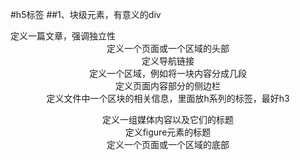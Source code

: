 #h5标签
##1、块级元素，有意义的div
<article>     定义一篇文章，强调独立性
<header>    定义一个页面或一个区域的头部
  <nav>       定义导航链接
<section>    定义一个区域，例如将一块内容分成几段
<aside>      定义页面内容部分的侧边栏
  <hgroup>    定义文件中一个区块的相关信息，里面放h系列的标签，最好h3
<figure>      定义一组媒体内容以及它们的标题
<figcaption>  定义figure元素的标题
<footer>    定义一个页面或一个区域的底部
<dialog>    定义一个对话框类似微信
##2、多媒体标签
<video>  定义一个视频
<audio>  定义音频内容
<source>   定义媒体资源
<canvas>   定义图片
<embed> 定义外部的可交互的内容或插件  比如 flash
##3、Web 应用标签
<menu>    命令列表
<menuitem>  menu命令列表标签（嵌入系统）
<command> menu标记定义一个命令按钮
<meter>   实时状态显示：气压、气温（ 状态标签）
属性：min、max、value、low、high  value在low和high中间正常，之外会变色警告
<progrss>  任务过程：安装、加载（状态标签）进度条
<datalist>  为input标记定义一个下拉列表，配合option
<detalis>   标记定义一个元素的详细内容，配合dt、dd，有下拉框
##4、注释标签
<ruby>  定义注释或音标
<rp>    告诉那些不支持Ruby元素的浏览器如何去显示，注释括号
<rt>      定义对ruby的注释内容文本，注释在ruby上面就像汉语汉字上的拼音
##5、其他标签
<keygen>    定义表单里一个生成的键值（加密信息传送）
<mark>    定义有标记的文本（黄色选中状态）
<output>    定义一些输出类型，计算表单结果配合oninput事件
6、重新定义的标签
<dd>  问题
<dt>    描述
<hr>    表示主题结束，是一条水平线
<small>   表示小字体，例如注释或者法律条款
<menu>    定义用户界面的菜单，配合commond或者menuitem使用

#二、HTML5视频、音频播放事件属性与API控件
##1、video、audio标签
<video src = "movie.mp4" controls = "controls"><video>
或者<video controls = "controls">
<source src = "movie.mp4"> 
<video>
属性  值 描述
autoplay  autoplay（可省略） 视频自动播放
controls  controls（可省略） 向用户显示播放控件
width px  播放器宽度
height  px  播放器高度
loop  loop、数字 播放完是否继续播放、播放次数
preload proload 是否等待加载完再播放
src url 视频url地址
poster  imgurl  加载等待的画面图片
autobuffer  autobuffer  设置为浏览器缓冲方式，不设置autoplay时有效
##2、HTML5视频API 控件
###（1）获得video标签
①通过DOM对象    var video = document.getElementById("videoID");
②通过jQuery 的方法 var video = $("#videoID")[0];
video标签的属性
载入视频：load()
播放视频：play()
暂停:pause()
快进10秒：currentTime +=10
播放速度增加：playbackRate ++
播放速度增加0.1：playbackRate += 0.1
音量增加：volume += 0.1
静音：muted = true
###（3）事件
canplay  
duration 媒体长度
timeupdate  媒体当前位置
#三、表单
##1、表单输入类型
类型  使用示例  含义
email <input type="email">  输入邮箱格式
tel <input type="tel">  输入手机号码格式
url <input type="url">  输入url格式
number  <input type="number"> 输入数字格式
search  <input type="search"> 搜索框（体现语义化）
range <input type="range">  自由拖动滑块
color <input type="color">  拾色器
time  <input type="time"> 小时
date  <input type="date"> 年月日
datetime  <input type="datetime"> 时间输入框
month <input type="month">  年月
week  <input type="week"> 年周

##2、表单元素
元素  含义
<datalist>  数据列表
<keygen>  生成加密字符串
<output>  输出结果
<meter> 度量器
##3、表单属性
属性  用法  含义
placeholder <input type="text" placeholder="请输入用户名">  占位符
autofocus <input type="text" autofocus> 自动获得焦点
multiple  <input type="file" multiple>  多文件上传
autocomplete  <input type="text" autocomplete="off"> 值：off、on 自动完成
form  <input type="text" form="某表单ID">  
novalidate  <form novalidate></form>  关闭验证
required  <input type="text" required>  必填项
pattern <input type="text" pattern="\d">  自定义验证



#四、DOM扩展
##1、获取元素
①document.getElementsByClassName ('class') 通过类名获取元素，以伪数组形式存在。
②document.querySelector('selector') 通过CSS选择器获取元素，符合匹配条件的第1个元素。
③document.querySelectorAll('selector') 通过CSS选择器获取元素，以伪数组形式存在。
##2、类名操作
①Node.classList.add('class') 添加class
②Node.classList.remove('class') 移除class
③Node.classList.toggle('class') 切换class，有则移除，无则添加
④Node.classList.contains('class') 检测是否存在class
Node指一个有效的DOM节点，是一个通称。
##3、自定义属性
在HTML5中我们可以自定义属性，其格式如下data-*=""，例如
data-info="我是自定义属性"，通过Node.dataset['info'] 我们便可以获取到自定义的属性值。
Node.dataset是以对象形式存在的，当我们为同一个DOM节点指定了多个自定义属性时，Node.dataset则存储了所有的自定义属性的值。
假设某元素 <div id="demo" data-name="itcast" data-age="10">
var demo = document.querySelector('#demo');
###1、读取自定义属性 demo.dataset（所有的属性及属性值）或者 demo.dataset['age']（age属性的值）
###2、设置demo.dataset['name'] = 'web developer'
#五、新增API
##1、网络状态
window.online 用户网络连接时被调用
window.offline 用户网络断开时被调用
##2、全屏
  Node.requestFullScreen() 开启全屏显示
document.cancelFullScreen() 关闭全屏显示，只能通过document才能关闭
  document.fullScreen检测当前是否处于全屏
全屏伪类选择器
:full-screen .box {}、:-webkit-full-screen {}、:moz-full-screen {}
##3、文件读取
通过FileReader对象我们可以读取本地存储的文件，使用 File 对象来指定所要读取的文件或数据。其中File对象可以是来自用户在一个 <input> 元素上选择文件后返回的FileList 对象，也可以来自由拖放操作生成的  DataTransfer。
实例化一个读取器：var reader = new FileReader();
读取文件reader.readAsDateURL();
 reader.readAsBinaryString();
        reader.readAsTEXT();
   事件监听onload 当文读取完成时调用
属性result 文件读取结果
##4、拖拽
①拖拽元素：页面中设置了draggable="true"属性的元素，其中<img>、<a>标签默认是可以被拖拽的
②目标元素：页面中任意的元素
③事件监听：根据元素类型不同，需要设置不同的事件监听
  a拖拽元素
ondrag  应用于拖拽元素，整个拖拽过程都会调用
ondragstart 应用于拖拽元素，当拖拽开始时调用，只触发一次
ondragleave 应用于拖拽元素，当鼠标离开拖拽元素时调用
ondragend 应用于拖拽元素，当拖拽结束时调用
  b目标元素
ondragenter 应用于目标元素，当拖拽元素进入时调用
ondragover  应用于目标元素，当停留在目标元素上时调用，
ondrop    应用于目标元素，当在目标元素上松开鼠标时调用
ondragleave 应用于目标元素，当鼠标离开目标元素时调用

##5、地理定位
①获取当前地理信息（只获取一次）
navigator. geolocation.getCurrentPosition(successCallback, errorCallback, options)
②重复获取当前地理信息（多次）
navigator. geolocation.watchPosition(successCallback, errorCallback, options)
当成功获取地理信息后，会调用succssCallback，并返回一个包含位置信息的对象position。
position.coords.latitude纬度
position.coords.longitude经度
position.coords.accuracy精度
position.coords.altitude海拔高度
当获取地理信息失败后，会调用errorCallback，并返回错误信息error
可选参数 options 对象可以调整位置信息数据收集方式
a) enableHighAccuracy 高精度模式 true、false
b) timeout 超时设置，单位为ms
c) maximumAge表示浏览器重新获取位置信息的时间间隔，单位为ms

##6、历史管理
提供window.history，对象我们可以管理历史记录，可用于单页面应用，Single Page Application，可以无刷新改变网页内容。
①pushState(data, title, url) 追加一条历史记录
  data对象，用于存储自定义数据，通常设为null
  title网页标题，基本上没有被支持，一般设为空
  url 以当前域为基础增加一条历史记录，不可跨域设置
②replaceState(data, title, url) 与pushState()基本相同，不同之处在于replaceState()，只是替换当前url，不会增加/减少历史记录。
③事件监听
onpopstate事件，当前进或后退时则触发，通过事件对象ev.state可以读取到存储的数据。
##7、Web存储（本地存储）
①  a、设置、读取方便
b、容量较大，sessionStorage约5M、localStorage约20M
c、只能存储字符串，可以将对象JSON.stringify() 编码后存储
②window.sessionStorage
a、生命周期为关闭浏览器窗口
b、在同一个窗口下数据可以共享
③window.localStorage
a、永久生效，除非手动删除
b、可以多窗口共享
④方法详解
setItem(key, value) 设置存储内容
getItem(key) 读取存储内容
removeItem(key) 删除键值为key的存储内容
clear() 清空所有存储内容
key(n) 以索引值来获取存储内容
⑤其它
WebSQL、IndexDB
##8、应用缓存
HTML5中我们可以轻松的构建一个离线（无网络状态）应用，只需要创建一个cache manifest文件。
①优势
a、可配置需要缓存的资源
b、网络无连接应用仍可用
c、本地读取缓存资源，提升访问速度，增强用户体验
d、减少请求，缓解服务器负担
②缓存清单
一个普通文本文件，其中列出了浏览器应缓存以供离线访问的资源，推荐使用.appcache为后缀名，添加MIME类型
AddType text/cache-manifest .appcache
例如我们创建了一个名为demo.appcache的文件，然后在需要应用缓存在页面的根元素(html)添加属性manifest="demo.appcache"，路径要保证正确。
③manifest文件格式
a、顶行写CACHE MANIFEST
b、CACHE: 换行 指定我们需要缓存的静态资源，如.css、image、js等
c、NETWORK: 换行 指定需要在线访问的资源，可使用通配符
d、FALLBACK: 换行 当被缓存的文件找不到时的备用资源 ./online.html   ./offline.html 
               当online没有用offline替换
④其他
b、可以指定多个CACHE: NETWORK: FALLBACK:，无顺序限制
c、#表示注释，只有当demo.appcache文件内容发生改变时或者手动清除缓存后，才会重新缓存。
d、chrome 可以通过chrome://appcache-internals/工具和离线（offline）模式来调试管理应用缓存